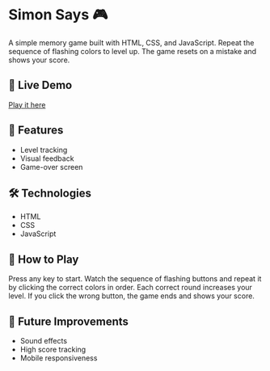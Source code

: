 # Simon Says 🎮

A simple memory game built with HTML, CSS, and JavaScript. Repeat the sequence of flashing colors to level up. The game resets on a mistake and shows your score.

## 🔗 Live Demo  
[Play it here](https://ashutosh-0140.github.io/Simon_Says_Game/)

## 🧠 Features
- Level tracking  
- Visual feedback  
- Game-over screen  

## 🛠 Technologies
- HTML  
- CSS  
- JavaScript  

## 📌 How to Play
Press any key to start. Watch the sequence of flashing buttons and repeat it by clicking the correct colors in order. Each correct round increases your level. If you click the wrong button, the game ends and shows your score.

## 🚀 Future Improvements
- Sound effects  
- High score tracking  
- Mobile responsiveness  
